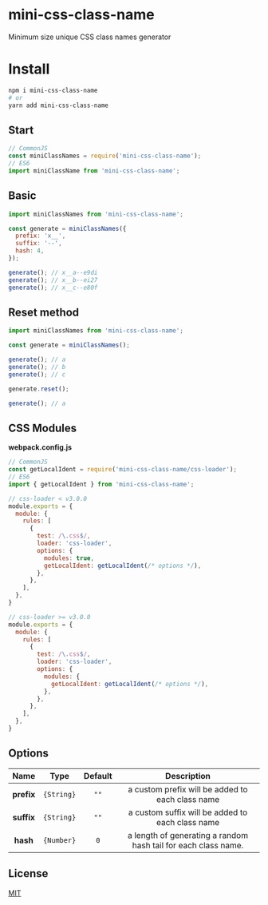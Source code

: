 # mini-css-class-name
Minimum size unique CSS class names generator

# Install

```bash
npm i mini-css-class-name
# or
yarn add mini-css-class-name
```

## Start

```js
// CommonJS
const miniClassNames = require('mini-css-class-name');
// ES6
import miniClassName from 'mini-css-class-name';
```

## Basic

```js
import miniClassNames from 'mini-css-class-name';

const generate = miniClassNames({
  prefix: 'x__',
  suffix: '--',
  hash: 4,
});

generate(); // x__a--e9di
generate(); // x__b--ei27
generate(); // x__c--e80f
```

## Reset method

```js
import miniClassNames from 'mini-css-class-name';

const generate = miniClassNames();

generate(); // a
generate(); // b
generate(); // c

generate.reset();

generate(); // a
```

## CSS Modules

**webpack.config.js**
```js
// CommonJS
const getLocalIdent = require('mini-css-class-name/css-loader');
// ES6
import { getLocalIdent } from 'mini-css-class-name';
```
```js
// css-loader < v3.0.0
module.exports = {
  module: {
    rules: [
      {
        test: /\.css$/,
        loader: 'css-loader',
        options: {
          modules: true,
          getLocalIdent: getLocalIdent(/* options */),
        },
      },
    ],
  },
}

// css-loader >= v3.0.0
module.exports = {
  module: {
    rules: [
      {
        test: /\.css$/,
        loader: 'css-loader',
        options: {
          modules: {
            getLocalIdent: getLocalIdent(/* options */),
          },
        },
      },
    ],
  },
}
```

## Options

|    Name    |   Type     | Default | Description |
|:----------:|:----------:|:-------:|:-----------:|
| **prefix** | `{String}` |  `""`   |  a custom prefix will be added to each class name
| **suffix** | `{String}` |  `""`   |  a custom suffix will be added to each class name
|  **hash**  | `{Number}` |   `0`   |  a length of generating a random hash tail for each class name.

## License

[MIT](./LICENSE)
